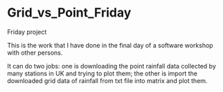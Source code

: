 # Grid_vs_Point_Friday
Friday project

This is the work that I have done in the final day of a software workshop with other persons. 

It can do two jobs: one is downloading the point rainfall data collected by many stations in UK and trying to plot them;
the other is import the downloaded grid data of rainfall from txt file into matrix and plot them.

